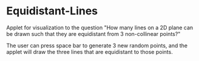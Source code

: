 Equidistant-Lines
=================

Applet for visualization to the question "How many lines on a 2D plane can be drawn such that they are equidistant from 3 non-collinear points?"

The user can press space bar to generate 3 new random points, and the applet will draw the three lines that are equidistant to those points.
